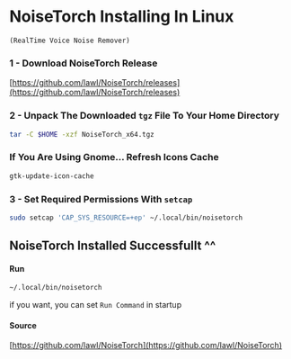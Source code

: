 # NoiseTorch Installing In Linux
`(RealTime Voice Noise Remover)`

### 1 - Download NoiseTorch Release   
[https://github.com/lawl/NoiseTorch/releases](https://github.com/lawl/NoiseTorch/releases)

### 2 - Unpack The Downloaded `tgz` File To Your Home Directory
```bash 
tar -C $HOME -xzf NoiseTorch_x64.tgz
```

### If You Are Using Gnome... Refresh Icons Cache
```bash
gtk-update-icon-cache
```

### 3 - Set Required Permissions With `setcap`
```bash
sudo setcap 'CAP_SYS_RESOURCE=+ep' ~/.local/bin/noisetorch
```

## NoiseTorch Installed Successfullt ^^  
#### Run
```bash
~/.local/bin/noisetorch 
```

if you want, you can set `Run Command` in startup


#### Source 
[https://github.com/lawl/NoiseTorch](https://github.com/lawl/NoiseTorch)
